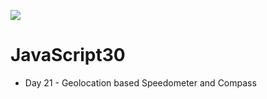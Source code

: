 ﻿![](https://javascript30.com/images/JS3-social-share.png)

# JavaScript30

* Day  21 - Geolocation based Speedometer and Compass
